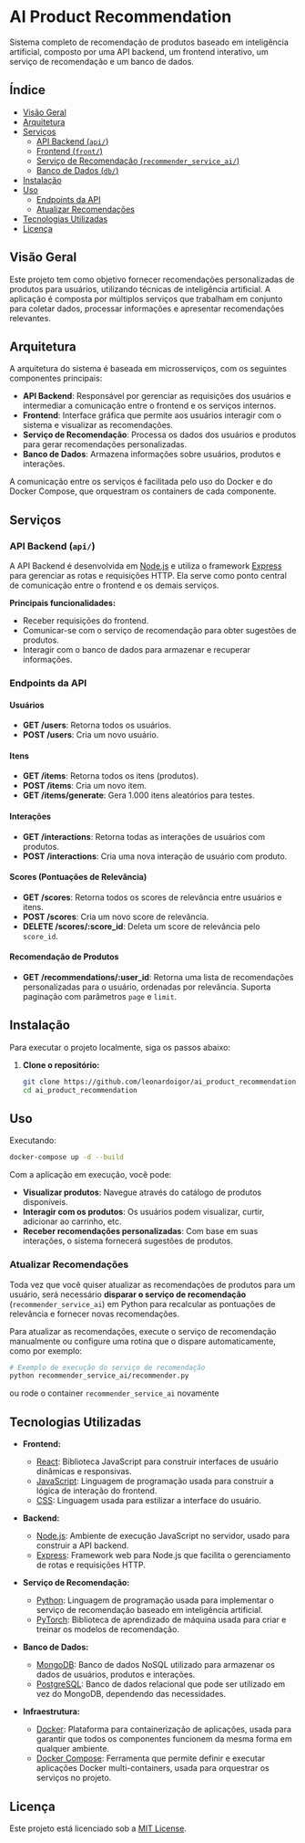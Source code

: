 # AI Product Recommendation

Sistema completo de recomendação de produtos baseado em inteligência artificial, composto por uma API backend, um frontend interativo, um serviço de recomendação e um banco de dados.

## Índice

- [Visão Geral](#visão-geral)
- [Arquitetura](#arquitetura)
- [Serviços](#serviços)
  - [API Backend (`api/`)](#api-backend-api)
  - [Frontend (`front/`)](#frontend-front)
  - [Serviço de Recomendação (`recommender_service_ai/`)](#serviço-de-recomendação-recommender_service_ai)
  - [Banco de Dados (`db/`)](#banco-de-dados-db)
- [Instalação](#instalação)
- [Uso](#uso)
  - [Endpoints da API](#endpoints-da-api)
  - [Atualizar Recomendações](#atualizar-recomendações)
- [Tecnologias Utilizadas](#tecnologias-utilizadas)
- [Licença](#licença)

## Visão Geral

Este projeto tem como objetivo fornecer recomendações personalizadas de produtos para usuários, utilizando técnicas de inteligência artificial. A aplicação é composta por múltiplos serviços que trabalham em conjunto para coletar dados, processar informações e apresentar recomendações relevantes.

## Arquitetura

A arquitetura do sistema é baseada em microsserviços, com os seguintes componentes principais:

- **API Backend**: Responsável por gerenciar as requisições dos usuários e intermediar a comunicação entre o frontend e os serviços internos.
- **Frontend**: Interface gráfica que permite aos usuários interagir com o sistema e visualizar as recomendações.
- **Serviço de Recomendação**: Processa os dados dos usuários e produtos para gerar recomendações personalizadas.
- **Banco de Dados**: Armazena informações sobre usuários, produtos e interações.

A comunicação entre os serviços é facilitada pelo uso do Docker e do Docker Compose, que orquestram os containers de cada componente.

## Serviços

### API Backend (`api/`)

A API Backend é desenvolvida em [Node.js](https://nodejs.org/) e utiliza o framework [Express](https://expressjs.com/) para gerenciar as rotas e requisições HTTP. Ela serve como ponto central de comunicação entre o frontend e os demais serviços.

**Principais funcionalidades:**

- Receber requisições do frontend.
- Comunicar-se com o serviço de recomendação para obter sugestões de produtos.
- Interagir com o banco de dados para armazenar e recuperar informações.

### Endpoints da API

#### Usuários
- **GET /users**: Retorna todos os usuários.
- **POST /users**: Cria um novo usuário.

#### Itens
- **GET /items**: Retorna todos os itens (produtos).
- **POST /items**: Cria um novo item.
- **GET /items/generate**: Gera 1.000 itens aleatórios para testes.

#### Interações
- **GET /interactions**: Retorna todas as interações de usuários com produtos.
- **POST /interactions**: Cria uma nova interação de usuário com produto.

#### Scores (Pontuações de Relevância)
- **GET /scores**: Retorna todos os scores de relevância entre usuários e itens.
- **POST /scores**: Cria um novo score de relevância.
- **DELETE /scores/:score_id**: Deleta um score de relevância pelo `score_id`.

#### Recomendação de Produtos
- **GET /recommendations/:user_id**: Retorna uma lista de recomendações personalizadas para o usuário, ordenadas por relevância. Suporta paginação com parâmetros `page` e `limit`.

## Instalação

Para executar o projeto localmente, siga os passos abaixo:

1. **Clone o repositório:**

   ```bash
   git clone https://github.com/leonardoigor/ai_product_recommendation.git
   cd ai_product_recommendation

## Uso
Executando:
```bash
docker-compose up -d --build
```
Com a aplicação em execução, você pode:

- **Visualizar produtos**: Navegue através do catálogo de produtos disponíveis.
- **Interagir com os produtos**: Os usuários podem visualizar, curtir, adicionar ao carrinho, etc.
- **Receber recomendações personalizadas**: Com base em suas interações, o sistema fornecerá sugestões de produtos.

### Atualizar Recomendações

Toda vez que você quiser atualizar as recomendações de produtos para um usuário, será necessário **disparar o serviço de recomendação** (`recommender_service_ai`) em Python para recalcular as pontuações de relevância e fornecer novas recomendações.

Para atualizar as recomendações, execute o serviço de recomendação manualmente ou configure uma rotina que o dispare automaticamente, como por exemplo:

```bash
# Exemplo de execução do serviço de recomendação
python recommender_service_ai/recommender.py
```
ou rode o container `recommender_service_ai` novamente


## Tecnologias Utilizadas

- **Frontend:**
  - [React](https://reactjs.org/): Biblioteca JavaScript para construir interfaces de usuário dinâmicas e responsivas.
  - [JavaScript](https://developer.mozilla.org/pt-BR/docs/Web/JavaScript): Linguagem de programação usada para construir a lógica de interação do frontend.
  - [CSS](https://developer.mozilla.org/pt-BR/docs/Web/CSS): Linguagem usada para estilizar a interface do usuário.

- **Backend:**
  - [Node.js](https://nodejs.org/): Ambiente de execução JavaScript no servidor, usado para construir a API backend.
  - [Express](https://expressjs.com/): Framework web para Node.js que facilita o gerenciamento de rotas e requisições HTTP.

- **Serviço de Recomendação:**
  - [Python](https://www.python.org/): Linguagem de programação usada para implementar o serviço de recomendação baseado em inteligência artificial.
  - [PyTorch](https://pytorch.org/get-started/locally/): Biblioteca de aprendizado de máquina usada para criar e treinar os modelos de recomendação.

- **Banco de Dados:**
  - [MongoDB](https://www.mongodb.com/): Banco de dados NoSQL utilizado para armazenar os dados de usuários, produtos e interações.
  - [PostgreSQL](https://www.postgresql.org/): Banco de dados relacional que pode ser utilizado em vez do MongoDB, dependendo das necessidades.

- **Infraestrutura:**
  - [Docker](https://www.docker.com/): Plataforma para containerização de aplicações, usada para garantir que todos os componentes funcionem da mesma forma em qualquer ambiente.
  - [Docker Compose](https://docs.docker.com/compose/): Ferramenta que permite definir e executar aplicações Docker multi-containers, usada para orquestrar os serviços no projeto.

## Licença

Este projeto está licenciado sob a [MIT License](LICENSE). 